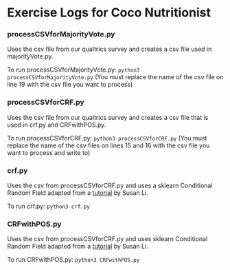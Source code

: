 # Exercise Logs for Coco Nutritionist

### processCSVforMajorityVote.py 
Uses the csv file from our qualtrics survey and creates a csv file used in majorityVote.py.

To run processCSVforMajorityVote.py: `python3 processCSVforMajorityVote.py`
(You must replace the name of the csv file on line 19 with the csv file you want to process)


### processCSVforCRF.py 
Uses the csv file from our qualtrics survey and creates a csv file that is used in crf.py and CRFwithPOS.py.

To run processCSVforCRF.py: `python3 processCSVforCRF.py`
(You must replace the name of the csv files on lines 15 and 16 with the csv file you want to process and write to)


### crf.py 
Uses the csv from processCSVforCRF.py and uses a sklearn Conditional Random Field adapted from a [tutorial](https://towardsdatascience.com/named-entity-recognition-and-classification-with-scikit-learn-f05372f07ba2) by Susan Li.

To run crf.py: `python3 crf.py`


### CRFwithPOS.py 
Uses the csv from processCSVforCRF.py and uses sklearn Conditional Random Field adapted from a [tutorial](https://towardsdatascience.com/named-entity-recognition-and-classification-with-scikit-learn-f05372f07ba2) by Susan Li.

To run CRFwithPOS.py: `python3 CRFwithPOS.py`
